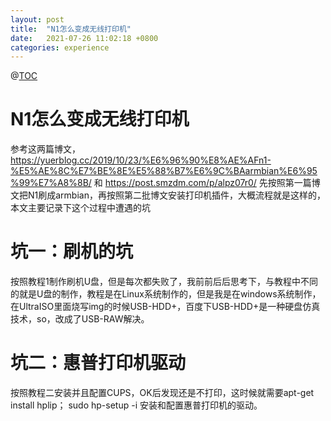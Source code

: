 ```yaml
---
layout: post
title:  "N1怎么变成无线打印机"
date:   2021-07-26 11:02:18 +0800
categories: experience
---
```

@[TOC](N1变成无线打印机)
# N1怎么变成无线打印机
参考这两篇博文，https://yuerblog.cc/2019/10/23/%E6%96%90%E8%AE%AFn1-%E5%AE%8C%E7%BE%8E%E5%88%B7%E6%9C%BAarmbian%E6%95%99%E7%A8%8B/ 和 https://post.smzdm.com/p/alpz07r0/
先按照第一篇博文把N1刷成armbian，再按照第二批博文安装打印机插件，大概流程就是这样的，本文主要记录下这个过程中遭遇的坑

# 坑一：刷机的坑
按照教程1制作刷机U盘，但是每次都失败了，我前前后后思考下，与教程中不同的就是U盘的制作，教程是在Linux系统制作的，但是我是在windows系统制作，在UltraISO里面烧写img的时候USB-HDD+，百度下USB-HDD+是一种硬盘仿真技术，so，改成了USB-RAW解决。

# 坑二：惠普打印机驱动
按照教程二安装并且配置CUPS，OK后发现还是不打印，这时候就需要apt-get install hplip； sudo hp-setup -i 安装和配置惠普打印机的驱动。